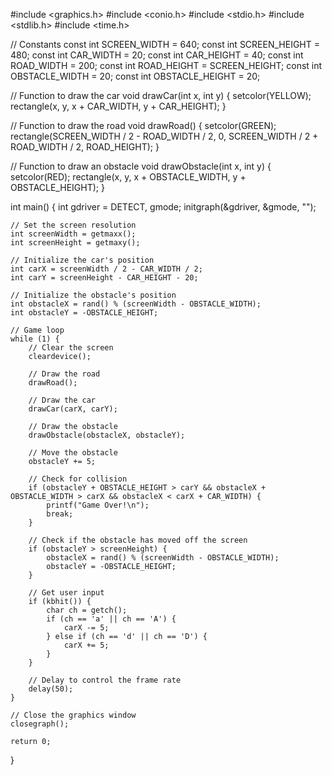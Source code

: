 #include <graphics.h>
#include <conio.h>
#include <stdio.h>
#include <stdlib.h>
#include <time.h>

// Constants
const int SCREEN_WIDTH = 640;
const int SCREEN_HEIGHT = 480;
const int CAR_WIDTH = 20;
const int CAR_HEIGHT = 40;
const int ROAD_WIDTH = 200;
const int ROAD_HEIGHT = SCREEN_HEIGHT;
const int OBSTACLE_WIDTH = 20;
const int OBSTACLE_HEIGHT = 20;

// Function to draw the car
void drawCar(int x, int y) {
    setcolor(YELLOW);
    rectangle(x, y, x + CAR_WIDTH, y + CAR_HEIGHT);
}

// Function to draw the road
void drawRoad() {
    setcolor(GREEN);
    rectangle(SCREEN_WIDTH / 2 - ROAD_WIDTH / 2, 0, SCREEN_WIDTH / 2 + ROAD_WIDTH / 2, ROAD_HEIGHT);
}

// Function to draw an obstacle
void drawObstacle(int x, int y) {
    setcolor(RED);
    rectangle(x, y, x + OBSTACLE_WIDTH, y + OBSTACLE_HEIGHT);
}

int main() {
    int gdriver = DETECT, gmode;
    initgraph(&gdriver, &gmode, "");

    // Set the screen resolution
    int screenWidth = getmaxx();
    int screenHeight = getmaxy();

    // Initialize the car's position
    int carX = screenWidth / 2 - CAR_WIDTH / 2;
    int carY = screenHeight - CAR_HEIGHT - 20;

    // Initialize the obstacle's position
    int obstacleX = rand() % (screenWidth - OBSTACLE_WIDTH);
    int obstacleY = -OBSTACLE_HEIGHT;

    // Game loop
    while (1) {
        // Clear the screen
        cleardevice();

        // Draw the road
        drawRoad();

        // Draw the car
        drawCar(carX, carY);

        // Draw the obstacle
        drawObstacle(obstacleX, obstacleY);

        // Move the obstacle
        obstacleY += 5;

        // Check for collision
        if (obstacleY + OBSTACLE_HEIGHT > carY && obstacleX + OBSTACLE_WIDTH > carX && obstacleX < carX + CAR_WIDTH) {
            printf("Game Over!\n");
            break;
        }

        // Check if the obstacle has moved off the screen
        if (obstacleY > screenHeight) {
            obstacleX = rand() % (screenWidth - OBSTACLE_WIDTH);
            obstacleY = -OBSTACLE_HEIGHT;
        }

        // Get user input
        if (kbhit()) {
            char ch = getch();
            if (ch == 'a' || ch == 'A') {
                carX -= 5;
            } else if (ch == 'd' || ch == 'D') {
                carX += 5;
            }
        }

        // Delay to control the frame rate
        delay(50);
    }

    // Close the graphics window
    closegraph();

    return 0;
}
